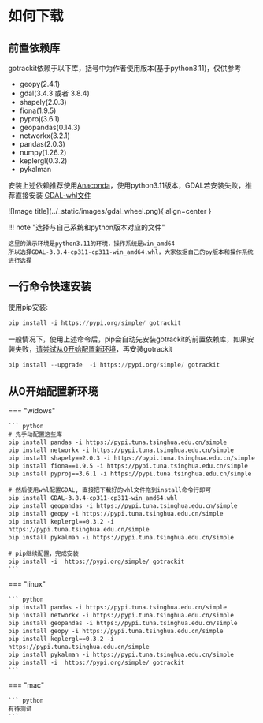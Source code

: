 # 如何下载

[Anaconda]: https://www.anaconda.com/download
[GDAL-whl文件]: https://github.com/cgohlke/geospatial-wheels/releases

## 前置依赖库
gotrackit依赖于以下库，括号中为作者使用版本(基于python3.11)，仅供参考

- geopy(2.4.1)
- gdal(3.4.3 或者 3.8.4)
- shapely(2.0.3)
- fiona(1.9.5)
- pyproj(3.6.1)
- geopandas(0.14.3)
- networkx(3.2.1)
- pandas(2.0.3)
- numpy(1.26.2)
- keplergl(0.3.2)
- pykalman


安装上述依赖推荐使用[Anaconda]，使用python3.11版本，GDAL若安装失败，推荐直接安装 [GDAL-whl文件]

<div class="gdal-whl" markdown>
![Image title](../_static/images/gdal_wheel.png){ align=center }
</div>

!!! note "选择与自己系统和python版本对应的文件"

    这里的演示环境是python3.11的环境，操作系统是win_amd64
    所以选择GDAL-3.8.4-cp311-cp311-win_amd64.whl，大家依据自己的py版本和操作系统进行选择



## 一行命令快速安装

使用pip安装:

``` py title="使用pip安装"
pip install -i https://pypi.org/simple/ gotrackit
```

一般情况下，使用上述命令后，pip会自动先安装gotrackit的前置依赖库，如果安装失败，[请尝试从0开始配置新环境](#从0开始配置新环境)，再安装gotrackit

``` py title="已经安装好gotrackit，升级版本可以使用以下命令"
pip install --upgrade  -i https://pypi.org/simple/ gotrackit
```

<a id="从0开始配置新环境"></a>
## 从0开始配置新环境

=== "widows"

    ``` python
    # 先手动配置这些库
    pip install pandas -i https://pypi.tuna.tsinghua.edu.cn/simple
    pip install networkx -i https://pypi.tuna.tsinghua.edu.cn/simple
    pip install shapely==2.0.3 -i https://pypi.tuna.tsinghua.edu.cn/simple
    pip install fiona==1.9.5 -i https://pypi.tuna.tsinghua.edu.cn/simple
    pip install pyproj==3.6.1 -i https://pypi.tuna.tsinghua.edu.cn/simple
    
    # 然后使用whl配置GDAL, 直接把下载好的whl文件拖到install命令行即可 
    pip install GDAL-3.8.4-cp311-cp311-win_amd64.whl
    pip install geopandas -i https://pypi.tuna.tsinghua.edu.cn/simple
    pip install geopy -i https://pypi.tuna.tsinghua.edu.cn/simple
    pip install keplergl==0.3.2 -i https://pypi.tuna.tsinghua.edu.cn/simple
    pip install pykalman -i https://pypi.tuna.tsinghua.edu.cn/simple
    
    # pip继续配置，完成安装
    pip install -i  https://pypi.org/simple/ gotrackit
    ```

=== "linux"

    ``` python
    pip install pandas -i https://pypi.tuna.tsinghua.edu.cn/simple
    pip install networkx -i https://pypi.tuna.tsinghua.edu.cn/simple
    pip install geopandas -i https://pypi.tuna.tsinghua.edu.cn/simple
    pip install geopy -i https://pypi.tuna.tsinghua.edu.cn/simple
    pip install keplergl==0.3.2 -i https://pypi.tuna.tsinghua.edu.cn/simple
    pip install pykalman -i https://pypi.tuna.tsinghua.edu.cn/simple
    pip install -i  https://pypi.org/simple/ gotrackit
    ```

=== "mac"

    ``` python
    有待测试
    ```


